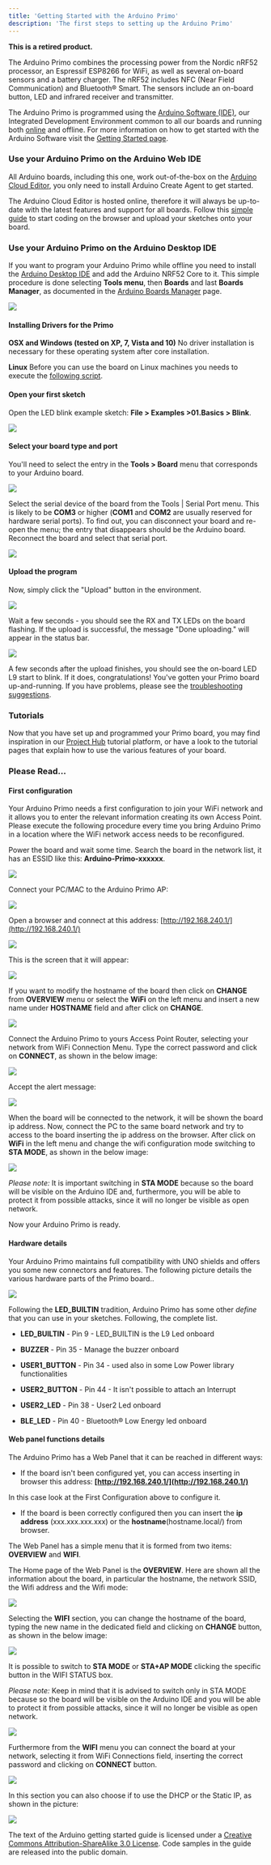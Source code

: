```yaml
---
title: 'Getting Started with the Arduino Primo'
description: 'The first steps to setting up the Arduino Primo'
---
```


**This is a retired product.**

The Arduino Primo combines the processing power from the Nordic nRF52 processor, an Espressif ESP8266 for WiFi, as well as several on-board sensors and a battery charger. The nRF52 includes NFC (Near Field Communication) and Bluetooth® Smart. The sensors include an on-board button, LED and infrared receiver and transmitter.

The Arduino Primo is programmed using the [Arduino Software (IDE)](https://arduino.cc/en/Main/Software), our Integrated Development Environment common to all our boards and running both [online](https://create.arduino.cc/editor) and offline. For more information on how to get started with the Arduino Software visit the [Getting Started page](https://arduino.cc/en/Guide/HomePage).

### Use your Arduino Primo on the Arduino Web IDE



All Arduino boards, including this one, work out-of-the-box on the [Arduino Cloud Editor](https://create.arduino.cc/editor), you only need to install Arduino Create Agent to get started.

The Arduino Cloud Editor is hosted online, therefore it will always be up-to-date with the latest features and support for all boards. Follow this [simple guide](https://create.arduino.cc/projecthub/Arduino_Genuino/getting-started-with-arduino-web-editor-4b3e4a) to start coding on the browser and upload your sketches onto your board.





### Use your Arduino Primo on the Arduino Desktop IDE

If you want to program your Arduino Primo while offline you need to install the [Arduino Desktop IDE](https://arduino.cc/en/Main/Software) and add the Arduino NRF52 Core to it. This simple procedure is done selecting **Tools menu**, then **Boards** and last **Boards Manager**, as documented in the [Arduino Boards Manager](https://arduino.cc/en/Guide/Cores) page.

![](./assets/BoardMgr_Arduino_Primo1.jpg)

#### Installing Drivers for the Primo

**OSX and Windows (tested on XP, 7, Vista and 10)**
No driver installation is necessary for these operating system after core installation.

**Linux**
Before you can use the board on Linux machines you needs to execute the [following script](https://arduino.cc/en/Sh/Txt).

#### Open your first sketch

Open the LED blink example sketch: **File > Examples >01.Basics > Blink**.

![](./assets/First_Sketch_Arduino_Primo4.jpg)

#### Select your board type and port

You'll need to select the entry in the **Tools > Board** menu that corresponds to your Arduino board.

![](./assets/First_Sketch_Arduino_Primo_1.jpg)

Select the serial device of the board from the Tools | Serial Port menu. This is likely to be **COM3** or higher (**COM1** and **COM2** are usually reserved for hardware serial ports). To find out, you can disconnect your board and re-open the menu; the entry that disappears should be the Arduino board. Reconnect the board and select that serial port.

![](./assets/First_Sketch_Arduino_Primo_2.jpg)

#### Upload the program

Now, simply click the "Upload" button in the environment.

![](../_images/UNO_Upload.png)

Wait a few seconds - you should see the RX and TX LEDs on the board flashing. If the upload is successful, the message "Done uploading." will appear in the status bar.

![](./assets/First_Sketch_Arduino_Primo_3.jpg)

A few seconds after the upload finishes, you should see the on-board LED L9 start to blink. If it does, congratulations! You've gotten your Primo board up-and-running. If you have problems, please see the [troubleshooting suggestions](https://arduino.cc/en/Guide/Troubleshooting).

### Tutorials

Now that you have set up and programmed your Primo board, you may find inspiration in our [Project Hub](https://create.arduino.cc/projecthub/) tutorial platform, or have a look to the tutorial pages that explain how to use the various features of your board.

### Please Read...

#### First configuration

Your Arduino Primo needs a first configuration to join your WiFi network and it allows you to enter the relevant information creating its own Access Point. Please execute the following procedure every time you bring Arduino Primo in a location where the WiFi network access needs to be reconfigured.

Power the board and wait some time.
Search the board in the network list, it has an ESSID like this: **Arduino-Primo-xxxxxx**.

![](./assets/Getting_started_Primo1.jpg)

Connect your PC/MAC to the Arduino Primo AP:

![](./assets/Getting_started_Primo2.jpg)

Open a browser and connect at this address: [http://192.168.240.1/](http://192.168.240.1/)

![](./assets/Getting_started_Primo5.jpg)

This is the screen that it will appear:

![](./assets/Getting_started_Primo3.jpg)

If you want to modify the hostname of the board then click on **CHANGE** from **OVERVIEW** menu or select the **WiFi** on the left menu and insert a new name under **HOSTNAME** field and after click on **CHANGE**.

![](./assets/Getting_started_Primo4.jpg)

Connect the Arduino Primo to yours Access Point Router, selecting your network from WiFi Connection Menu. Type the correct password and click on **CONNECT**, as shown in the below image:

![](./assets/Getting_started_Primo6.jpg)

Accept the alert message:

![](./assets/STAR_OTTO_warning.jpg)

When the board will be connected to the network, it will be shown the board ip address.
Now, connect the PC to the same board network and try to access to the board inserting the ip address on the browser.
After click on **WiFi** in the left menu and change the wifi configuration mode switching to **STA MODE**, as shown in the below image:

![](./assets/STA_mode.jpg)

_Please note:_
It is important switching in **STA MODE** because so the board will be visible on the Arduino IDE and, furthermore, you will be able to protect it from possible attacks, since it will no longer be visible as open network.

Now your Arduino Primo is ready.

#### Hardware details

Your Arduino Primo maintains full compatibility with UNO shields and offers you some new connectors and features. The following picture details the various hardware parts of the Primo board..

![](./assets/PrimoDetails.png)

Following the **LED_BUILTIN** tradition, Arduino Primo has some other _define_ that you can use in your sketches. Following, the complete list.

- **LED_BUILTIN** - Pin 9 - LED_BUILTIN is the L9 Led onboard

- **BUZZER** - Pin 35 - Manage the buzzer onboard

- **USER1_BUTTON** - Pin 34 - used also in some Low Power library functionalities

- **USER2_BUTTON** - Pin 44 - It isn't possible to attach an Interrupt

- **USER2_LED** - Pin 38 - User2 Led onboard

- **BLE_LED** - Pin 40 - Bluetooth® Low Energy led onboard

#### Web panel functions details

The Arduino Primo has a Web Panel that it can be reached in different ways:

- If the board isn't been configured yet, you can access inserting in browser this address: **[http://192.168.240.1/](http://192.168.240.1/)**

In this case look at the First Configuration above to configure it.

- If the board is been correctly configured then you can insert the **ip address** (xxx.xxx.xxx.xxx) or the **hostname**(hostname.local/) from browser.

The Web Panel has a simple menu that it is formed from two items: **OVERVIEW** and **WIFI**.

The Home page of the Web Panel is the **OVERVIEW**. Here are shown all the information about the board, in particular the hostname, the network SSID, the Wifi address and the Wifi mode:

![](./assets/Getting_started_Primo3.jpg)

Selecting the **WIFI** section, you can change the hostname of the board, typing the new name in the dedicated field and clicking on **CHANGE** button, as shown in the below image:

![](./assets/ArduinoPrimo_webpanel1.jpg)

It is possible to switch to **STA MODE** or **STA+AP MODE** clicking the specific button in the WIFI STATUS box.

_Please note:_
Keep in mind that it is advised to switch only in STA MODE because so the board will be visible on the Arduino IDE and you will be able to protect it from possible attacks, since it will no longer be visible as open network.

![](./assets/ArduinoPrimo_webpanel2.jpg)

Furthermore from the **WIFI** menu you can connect the board at your network, selecting it from WiFi Connections field, inserting the correct password and clicking on **CONNECT** button.

![](./assets/ArduinoPrimo_webpanel3.jpg)

In this section you can also choose if to use the DHCP or the Static IP, as shown in the picture:

![](./assets/ArduinoPrimo_webpanel4.jpg)

The text of the Arduino getting started guide is licensed under a
[Creative Commons Attribution-ShareAlike 3.0 License](http://creativecommons.org/licenses/by-sa/3.0/). Code samples in the guide are released into the public domain.
